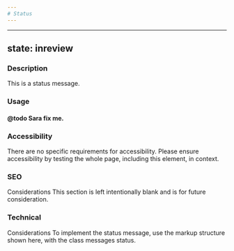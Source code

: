 ```yaml
---
# Status
---
```


---
state: inreview
---

### Description 
This is a status message.

### Usage 
#### @todo Sara fix me.

### Accessibility 
There are no specific requirements for accessibility. Please ensure accessibility by testing the whole page, including this element, in context.

### SEO 
Considerations This section is left intentionally blank and is for future consideration.

### Technical 
Considerations To implement the status message, use the markup structure shown here, with the class messages status.
